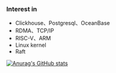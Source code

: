 ### Interest in
- Clickhouse、Postgresql、OceanBase
- RDMA、TCP/IP
- RISC-V、ARM
- Linux kernel
- Raft

[![Anurag's GitHub stats](https://github-readme-stats.vercel.app/api?username=XinShuoWang)](https://github.com/anuraghazra/github-readme-stats)
